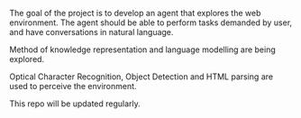 The goal of the project is to develop an agent that explores the web environment. The agent should be able to perform tasks demanded by user, and have conversations in natural language. 

Method of knowledge representation and language modelling are being explored.

Optical Character Recognition, Object Detection and HTML parsing are used to perceive the environment.

This repo will be updated regularly.